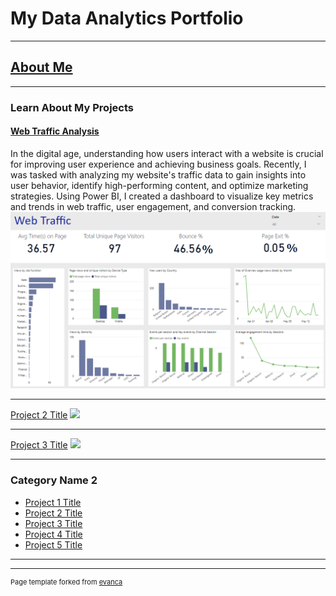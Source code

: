 # My Data Analytics Portfolio



---

## [About Me](https://github.com/Shahlaliquat/shahlaliaquat.github.io/blob/master/aboutme.md)



---

### Learn About My Projects 
#### [Web Traffic Analysis](/sample_page)

In the digital age, understanding how users interact with a website is crucial for improving user experience and achieving business goals. Recently, I was tasked with analyzing my website's traffic data to gain insights into user behavior, identify high-performing content, and optimize marketing strategies. Using Power BI, I created a dashboard to visualize key metrics and trends in web traffic, user engagement, and conversion tracking.
<img src="https://github.com/Shahlaliquat/shahlaliaquat.github.io/blob/master/images/Screenshot%202024-06-30%20203055.png?raw=true"/>

---
[Project 2 Title](/pdf/sample_presentation.pdf)
<img src="images/dummy_thumbnail.jpg?raw=true"/>

---
[Project 3 Title](http://example.com/)
<img src="images/dummy_thumbnail.jpg?raw=true"/>

---

### Category Name 2

- [Project 1 Title](http://example.com/)
- [Project 2 Title](http://example.com/)
- [Project 3 Title](http://example.com/)
- [Project 4 Title](http://example.com/)
- [Project 5 Title](http://example.com/)

---




---
<p style="font-size:11px">Page template forked from <a href="https://github.com/evanca/quick-portfolio">evanca</a></p>
<!-- Remove above link if you don't want to attibute -->
